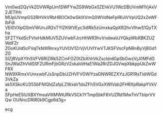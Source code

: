 Vm0wd2QyVkZOVWRpUm1SWFYwZG9WbGx0ZEhkVU1WcDBUVmM1VjAxV2JETlhh
MUpUVmpGS2RHVkVRbHBOCk0wSklXVmQ0WVdNeFpIRlJiVVpUQ2xZeWFIbFdi
VEI0VXpGSmVWUnJiR2xTYlZKWVEyc3dlRk5zUmxkaQpXR2hvVlhwS1QyTXha
SFZTYkdScFVteHdkMUV5ZUVwbFJrcHhWR3hvVndwaVJYQkpWbXBKZUZWdFZr
ZGoKUldScFVqTkNWRmxyYUVOV1ZrVjVUVlYwVTJKSFVscFpNRnByVjBGd1ZG
SlZjRVpXYlhSVFV6RlZlRk5ZCmFGZ0tZbXhhVkZscldrdGpSbGwzVjJ0MFdG
SnJWalZhVldSSFZURmFjbGRzV2xkaVdHaE1Wa2RrZDJGVwpXbkppUkZwWFRX
NW9XRmxVUmxwbFJsSnpDbUZHVFV0WlYzaDNWREZXYzJGR1RsTldiWGd3VkZa
ak5XSkcKU25SbFNIQldZa1pLZWxaV1dsZFhSVGxXWlVab2FHRXpRakpYVkVa
SFpHeE5lUXBXYmxaVlltMWtURkV5Ck1YTmpSbkF6VUZRd1MwTnVTblprVVQw
OUNncDRiR0k9Cgp6d3g=

ecg
